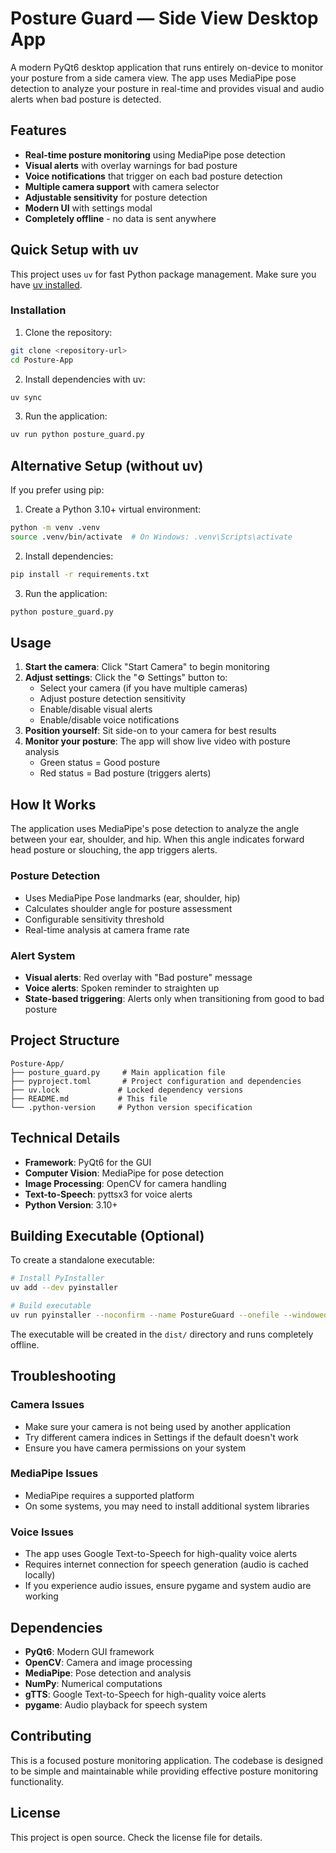 # Posture Guard — Side View Desktop App

A modern PyQt6 desktop application that runs entirely on-device to monitor your posture from a side camera view. The app uses MediaPipe pose detection to analyze your posture in real-time and provides visual and audio alerts when bad posture is detected.

## Features

- **Real-time posture monitoring** using MediaPipe pose detection
- **Visual alerts** with overlay warnings for bad posture
- **Voice notifications** that trigger on each bad posture detection
- **Multiple camera support** with camera selector
- **Adjustable sensitivity** for posture detection
- **Modern UI** with settings modal
- **Completely offline** - no data is sent anywhere

## Quick Setup with uv

This project uses `uv` for fast Python package management. Make sure you have [uv installed](https://github.com/astral-sh/uv).

### Installation

1. Clone the repository:
```bash
git clone <repository-url>
cd Posture-App
```

2. Install dependencies with uv:
```bash
uv sync
```

3. Run the application:
```bash
uv run python posture_guard.py
```

## Alternative Setup (without uv)

If you prefer using pip:

1. Create a Python 3.10+ virtual environment:
```bash
python -m venv .venv
source .venv/bin/activate  # On Windows: .venv\Scripts\activate
```

2. Install dependencies:
```bash
pip install -r requirements.txt
```

3. Run the application:
```bash
python posture_guard.py
```

## Usage

1. **Start the camera**: Click "Start Camera" to begin monitoring
2. **Adjust settings**: Click the "⚙️ Settings" button to:
   - Select your camera (if you have multiple cameras)
   - Adjust posture detection sensitivity
   - Enable/disable visual alerts
   - Enable/disable voice notifications
3. **Position yourself**: Sit side-on to your camera for best results
4. **Monitor your posture**: The app will show live video with posture analysis
   - Green status = Good posture
   - Red status = Bad posture (triggers alerts)

## How It Works

The application uses MediaPipe's pose detection to analyze the angle between your ear, shoulder, and hip. When this angle indicates forward head posture or slouching, the app triggers alerts.

### Posture Detection
- Uses MediaPipe Pose landmarks (ear, shoulder, hip)
- Calculates shoulder angle for posture assessment
- Configurable sensitivity threshold
- Real-time analysis at camera frame rate

### Alert System
- **Visual alerts**: Red overlay with "Bad posture" message
- **Voice alerts**: Spoken reminder to straighten up
- **State-based triggering**: Alerts only when transitioning from good to bad posture

## Project Structure

```
Posture-App/
├── posture_guard.py     # Main application file
├── pyproject.toml       # Project configuration and dependencies
├── uv.lock             # Locked dependency versions
├── README.md           # This file
└── .python-version     # Python version specification
```

## Technical Details

- **Framework**: PyQt6 for the GUI
- **Computer Vision**: MediaPipe for pose detection
- **Image Processing**: OpenCV for camera handling
- **Text-to-Speech**: pyttsx3 for voice alerts
- **Python Version**: 3.10+

## Building Executable (Optional)

To create a standalone executable:

```bash
# Install PyInstaller
uv add --dev pyinstaller

# Build executable
uv run pyinstaller --noconfirm --name PostureGuard --onefile --windowed posture_guard.py
```

The executable will be created in the `dist/` directory and runs completely offline.

## Troubleshooting

### Camera Issues
- Make sure your camera is not being used by another application
- Try different camera indices in Settings if the default doesn't work
- Ensure you have camera permissions on your system

### MediaPipe Issues
- MediaPipe requires a supported platform
- On some systems, you may need to install additional system libraries

### Voice Issues
- The app uses Google Text-to-Speech for high-quality voice alerts
- Requires internet connection for speech generation (audio is cached locally)
- If you experience audio issues, ensure pygame and system audio are working

## Dependencies

- **PyQt6**: Modern GUI framework
- **OpenCV**: Camera and image processing
- **MediaPipe**: Pose detection and analysis
- **NumPy**: Numerical computations
- **gTTS**: Google Text-to-Speech for high-quality voice alerts
- **pygame**: Audio playback for speech system

## Contributing

This is a focused posture monitoring application. The codebase is designed to be simple and maintainable while providing effective posture monitoring functionality.

## License

This project is open source. Check the license file for details.